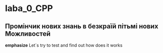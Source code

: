 # laba_0_CPP

## Промінчик нових знань в безкраїй пітьмі нових Можливостей ##

**emphasize** Let`s try to test and find out how does it works 




